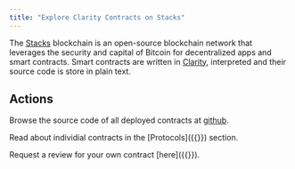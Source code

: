 ```yaml
---
title: "Explore Clarity Contracts on Stacks"
---
```


The [Stacks](https://stacks.co) blockchain is an open-source blockchain network that leverages the security and capital of Bitcoin for decentralized apps and smart contracts. Smart contracts are written in [Clarity](https://clarity-lang.org), interpreted and their source code is store in plain text.

## Actions

Browse the source code of all deployed contracts at [github](https://github.com/boomcrypto/clarity-deployed-contracts).

Read about individial contracts in the [Protocols]({{<ref protocols>}}) section.

Request a review for your own contract [here]({{<ref guild>}}).
